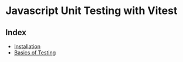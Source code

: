 # Javascript Unit Testing with Vitest

## Index

- [Installation](./1%20Installation/)
- [Basics of Testing](./2%20Basics%20of%20Testing/)